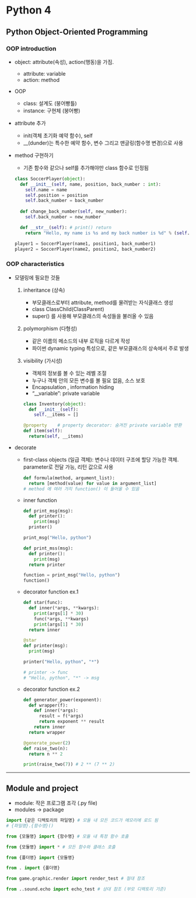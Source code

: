 # Python 4

## Python Object-Oriented Programming

### OOP introduction

- object: attribute(속성), action(행동)을 가짐.

  - attribute: variable
  - action: method

- OOP

  - class: 설계도 (붕어빵틀)
  - instance: 구현체 (붕어빵)

- attribute 추가

  - init(객체 초기화 예약 함수), self
  - __(dunder)는 특수한 예약 함수, 변수 그리고 맨글링(함수명 변경)으로 사용

- method 구현하기

  - 기존 함수와 같으나 self를 추가해야만 class 함수로 인정됨

  ```python
  class SoccerPlayer(object):
    def __init__(self, name, position, back_number : int):
      self.name = name
      self.position = position
      self.back_number = back_number
      
    def change_back_number(self, new_number):
      self.back_number = new_number
  
    def __str__(self): # print() return
      return "Hello, my name is %s and my back number is %d" % (self.name, self.back_number)
  
  player1 = SoccerPlayer(name1, position1, back_number1)
  player2 = SoccerPlayer(name2, position2, back_number2)
  ```

### OOP characteristics

- 모델링에 필요한 것들

  1. inheritance (상속)

     - 부모클래스로부터 attribute, method를 물려받는 자식클래스 생성
     - class ClassChild(ClassParent)
     - super() 를 사용해 부모클래스의 속성들을 불러올 수 있음

  2. polymorphism (다형성)

     - 같은 이름의 메소드의 내부 로직을 다르게 작성
     - 파이썬 dynamic typing 특성으로, 같은 부모클래스의 상속에서 주로 발생

  3. visibility (가시성)

     - 객체의 정보를 볼 수 있는 레벨 조절
     - 누구나 객체 안의 모든 변수를 볼 필요 없음, 소스 보호
     - Encapsulation , information hiding
     - “__variable”: private variable

     ```python
     class Inventory(object):
       def __init__(self):
         self.__items = []
     
     @property    # property decorator: 숨겨진 private variable 반환
     def item(self):
       return(self, __items)
     ```

- decorate

  - first-class objects (일급 객체): 변수나 데이터 구조에 할당 가능한 객체. parameter로 전달 가능, 리턴 값으로 사용

    ```python
    def formula(method, argument_list):
      return [method(value) for value in argument_list]
    # method 에 여러 가지 function() 이 들어올 수 있음
    ```

  - inner function

    ```python
    def print_msg(msg):
      def printer():
        print(msg)
      printer()
    
    print_msg("Hello, python")
    
    def print_mss(msg):
      def printer():
        print(msg)
      return printer
    
    function = print_msg("Hello, python")
    function()
    ```

  - decorator function ex.1

    ```python
    def star(func):
      def inner(*args, **kwargs):
        print(args[1] * 30)
        func(*args, **kwargs)
        print(args[1] * 30)
      return inner
    
    @star
    def printer(msg):
      print(msg)
    
    printer("Hello, python", "*")
    
    # printer -> func
    # "Hello, python", "*" -> msg
    ```

  - decorator function ex.2

    ```python
    def generator_power(exponent):
      def wrapper(f):
        def inner(*args):
          result = f(*args)
          return exponent ** result
        return inner
      return wrapper
    
    @generate_power(2)
    def raise_two(n):
      return n ** 2
    
    print(raise_two(7)) # 2 ** (7 ** 2)
    ```

---

## Module and project

- module: 작은 프로그램 조각 (.py file)
- modules -> package

```python
import {같은 디렉토리의 파일명} # 모듈 내 모든 코드가 메모리에 로드 됨
# {파일명}.{함수명}()

from {모듈명} import {함수명} # 모듈 내 특정 함수 호출

from {모듈명} import * # 모든 함수와 클래스 호출

from {폴더명} import {모듈명}

from . import {폴더명}

from game.graphic.render import render_test # 절대 참조

from ..sound.echo import echo_test # 상대 참조 (부모 디렉토리 기준)
```


